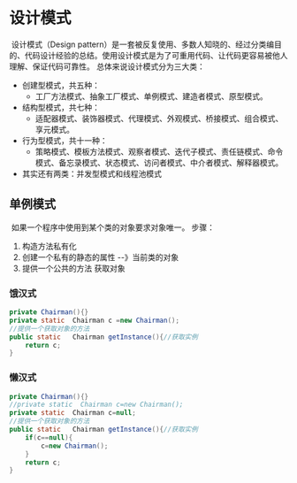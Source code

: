 # 设计模式

​		设计模式（Design pattern）是一套被反复使用、多数人知晓的、经过分类编目的、代码设计经验的总结。使用设计模式是为了可重用代码、让代码更容易被他人理解、保证代码可靠性。 总体来说设计模式分为三大类：

- 创建型模式，共五种：
  - 工厂方法模式、抽象工厂模式、单例模式、建造者模式、原型模式。
- 结构型模式，共七种：
  - 适配器模式、装饰器模式、代理模式、外观模式、桥接模式、组合模式、享元模式。
- 行为型模式，共十一种：
  - 策略模式、模板方法模式、观察者模式、迭代子模式、责任链模式、命令模式、备忘录模式、状态模式、访问者模式、中介者模式、解释器模式。
- 其实还有两类：并发型模式和线程池模式

## 单例模式

​	如果一个程序中使用到某个类的对象要求对象唯一。
步骤：

1. 构造方法私有化
2. 创建一个私有的静态的属性  --》当前类的对象
3. 提供一个公共的方法 获取对象

### 饿汉式

```java
private Chairman(){}
private static  Chairman c =new Chairman();
//提供一个获取对象的方法
public static   Chairman getInstance(){//获取实例
    return c;
}
```

### 懒汉式

```java
private Chairman(){}
//private static  Chairman c=new Chairman();
private static  Chairman c=null;
//提供一个获取对象的方法
public static   Chairman getInstance(){//获取实例
    if(c==null){
        c=new Chairman();
    }
    return c;
}
```

